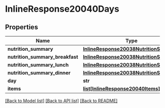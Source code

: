 # InlineResponse20040Days

## Properties
Name | Type | Description | Notes
------------ | ------------- | ------------- | -------------
**nutrition_summary** | [**InlineResponse20038NutritionSummary**](InlineResponse20038NutritionSummary.md) |  | [optional] 
**nutrition_summary_breakfast** | [**InlineResponse20038NutritionSummary**](InlineResponse20038NutritionSummary.md) |  | [optional] 
**nutrition_summary_lunch** | [**InlineResponse20038NutritionSummary**](InlineResponse20038NutritionSummary.md) |  | [optional] 
**nutrition_summary_dinner** | [**InlineResponse20038NutritionSummary**](InlineResponse20038NutritionSummary.md) |  | [optional] 
**day** | **str** |  | 
**items** | [**list[InlineResponse20040Items]**](InlineResponse20040Items.md) |  | [optional] 

[[Back to Model list]](../README.md#documentation-for-models) [[Back to API list]](../README.md#documentation-for-api-endpoints) [[Back to README]](../README.md)



